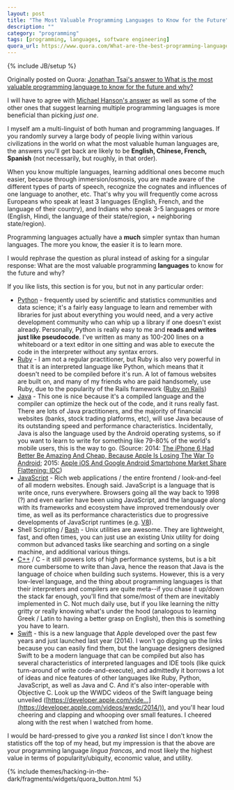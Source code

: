 ```yaml
---
layout: post
title: "The Most Valuable Programming Languages to Know for the Future"
description: ""
category: "programming"
tags: [programming, languages, software engineering]
quora_url: https://www.quora.com/What-are-the-best-programming-languages-to-learn-today/answer/Jonathan-Tsai
---
```

{% include JB/setup %}

Originally posted on Quora: [Jonathan Tsai's answer to What is the most
valuable programming language to know for the future and
why?](http://www.quora.com/What-is-the-most-valuable-programming-language-to-know-for-the-future-and-why/answer/Jonathan-Tsai)

I will have to agree with [Michael Hanson's
answer](http://www.quora.com/What-is-the-most-valuable-programming-language-to-know-for-the-future-and-why/answer/Michael-Hanson)
as well as some of the other ones that suggest learning multiple
programming languages is more beneficial than picking *just one*.

I myself am a multi-linguist of both human and programming languages. If
you randomly survey a large body of people living within various
civilizations in the world on what the most valuable human languages
are, the answers you'll get back are likely to be **English, Chinese,
French, Spanish** (not necessarily, but roughly, in that order).

When you know multiple languages, learning additional ones become much
easier, because through immersion/osmosis, you are made aware of the
different types of parts of speech, recognize the cognates and
influences of one language to another, etc. That's why you will
frequently come across Europeans who speak at least 3 languages
(English, French, and the language of their country), and Indians who
speak 3-5 languages or more (English, Hindi, the language of their
state/region, + neighboring state/region).

Programming languages actually have a **much** simpler syntax than human
languages. The more you know, the easier it is to learn more.

I would rephrase the question as plural instead of asking for a singular
response: What are the most valuable programming **languages** to know
for the future and why?

If you like lists, this section is for you, but not in any particular
order:


-   [Python](http://pythonhttp//en.wikipedia.org/wiki/Python_(programming_language)) - frequently used by scientific and statistics communities and data
    science; it's a fairly easy language to learn and remember with
    libraries for just about everything you would need, and a very
    active development community who can whip up a library if one
    doesn't exist already. Personally, Python is really easy to me and
    **reads and writes just like pseudocode**. I've written as many as
    100-200 lines on a whiteboard or a text editor in one sitting and
    was able to execute the code in the interpreter without any syntax
    errors.
-   [Ruby](http://en.wikipedia.org/wiki/Ruby_(programming_language)) - I
    am not a regular practitioner, but Ruby is also very powerful in
    that it is an interpreted language like Python, which means that it
    doesn't need to be compiled before it's run. A lot of famous
    websites are built on, and many of my friends who are paid
    handsomely, use Ruby, due to the popularity of the Rails framework
    ([Ruby on Rails](http://en.wikipedia.org/wiki/Ruby_on_Rails))
-   [Java](http://en.wikipedia.org/wiki/Java_(programming_language)) -
    This one is nice because it's a compiled language and the compiler
    can optimize the heck out of the code, and it runs really fast.
    There are lots of Java practitioners, and the majority of financial
    websites (banks, stock trading platforms, etc), will use Java
    because of its outstanding speed and performance characteristics.
    Incidentally, Java is also the language used by the Android
    operating systems, so if you want to learn to write for something
    like 79-80% of the world's mobile users, this is the way to go.
    (Source: 2014: [The iPhone 6 Had Better Be Amazing And Cheap,
    Because Apple Is Losing The War To
    Android](http://www.businessinsider.com/iphone-v-android-market-share-2014-5);
    2015: [Apple iOS And Google Android Smartphone Market Share
    Flattening:
    IDC](http://www.forbes.com/sites/dougolenick/2015/05/27/apple-ios-and-google-android-smartphone-market-share-flattening-idc/))
-   [JavaScript](http://javascript/) - Rich web applications / the
    entire frontend / look-and-feel of all modern websites. Enough said.
    JavaScript is a language that is write once, runs everywhere.
    Browsers going all the way back to 1998 (?) and even earlier have
    been using JavaScript, and the language along with its frameworks
    and ecosystem have improved tremendously over time, as well as its
    performance characteristics due to progressive developments of
    JavaScript runtimes (e.g.
    [V8](http://en.wikipedia.org/wiki/V8_(JavaScript_engine))).
-   Shell Scripting / [Bash](http://bash/) - Unix utilities are awesome.
    They are lightweight, fast, and often times, you can just use an
    existing Unix utility for doing common but advanced tasks like
    searching and sorting on a single machine, and additional various
    things.
-   [C++](http://c++/) / C - it still powers lots of high performance
    systems, but is a bit more cumbersome to write than Java, hence the
    reason that Java is the language of choice when building such
    systems. However, this is a very low-level language, and the thing
    about programming languages is that their interpreters and compilers
    are quite meta--if you chase it up/down the stack far enough, you'll
    find that some/most of them are inevitably implemented in C. Not
    much daily use, but if you like learning the nitty gritty or really
    knowing what's under the hood (analogous to learning Greek / Latin
    to having a better grasp on English), then this is something you
    have to learn.
-   [Swift](http://en.wikipedia.org/wiki/Swift_(programming_language)) -
    this is a new language that Apple developed over the past few years
    and just launched last year (2014). I won't go digging up the links
    because you can easily find them, but the language designers
    designed Swift to be a modern language that can be compiled but also
    has several characteristics of interpreted languages and IDE tools
    (like quick turn-around of write code-and-execute), and admittedly
    it borrows a lot of ideas and nice features of other languages like
    Ruby, Python, JavaScript, as well as Java and C. And it's also
    inter-operable with Objective C. Look up the WWDC videos of the
    Swift language being unveiled
    ([https://developer.apple.com/vide...](https://developer.apple.com/videos/wwdc/2014/)),
    and you'll hear loud cheering and clapping and whooping over small
    features. I cheered along with the rest when I watched from home.

I would be hard-pressed to give you a *ranked* list since I don't know
the statistics off the top of my head, but my impression is that the
above are your programming language *lingua francas*, and most likely
the highest value in terms of popularity/ubiquity, economic value, and
utility.

{% include themes/hacking-in-the-dark/fragments/widgets/quora_button.html %}
